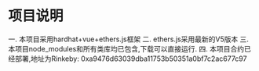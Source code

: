 # 项目说明
一. 本项目采用hardhat+vue+ethers.js框架
二. ethers.js采用最新的V5版本
三. 本项目node_modules和所有类库均已包含,下载可以直接运行.
四. 本项目合约已经部署,地址为Rinkeby: 0xa9476d63039dba11753b50351a0bf7c2ac677c97
